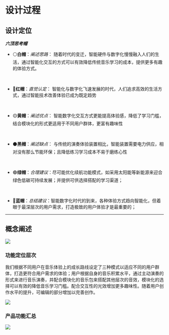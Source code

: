 # 设计过程

## **设计定位**

***六顶思考帽***

- :white_circle:**白帽**：*阐述思路*：
    随着时代的变迁，智能硬件与数字化慢慢融入人们的生活，通过智能化交互的方式可以有效降低传统音乐学习的成本，提供更多有趣的体验方式。
<br>

- :red_circle:**红帽**：*直觉认定*：   智能化与数字化飞速发展的时代，人们追求高效的生活方式，通过智能技术改善体验已成为既定趋势
<br>

- :yellow_circle:**黄帽**：*阐述优点*：
   智能数字化交互方式更能提高体验感，降低了学习门槛，结合模块化的形式更适用于不同用户群体，更富有趣味性
<br>

- :black_circle:**黑帽**：*阐述缺点*： 与传统的演奏体验装置相比，智能装置需要电力供应，相对没有那么节能环保；且降低练习学习成本不易于磨练心性

<br>

- :green_circle:**绿帽**：*合理建议*：尽可能优化续航功能模式，如采用太阳能等新能源来迎合绿色低碳可持续发展；并提供可供选择搭配的学习渠道；

<br>

- :large_blue_circle:**蓝帽**：*总结建议*：智能数字化时代的到来，各种体验方式趋向智能化，但着眼于最深层次的用户需求，打造极致的用户体验才是最重要的；

------

## **概念阐述**

<img src="img/2/21.png">

### 功能定位层次
  我们根据不同用户在音乐体验上的成长路线设定了三种模式以适应不同的用户群体，打造更符合用户需求的体验；用户根据自身的音乐积累水平，通过主动演奏的形式来进行音乐演奏，并配合模块化的音乐包来搭配其他层次的音效，模块化的选择可以有效的降低音乐学习门槛。配合交互性的光效增加更多趣味性。随着用户创作水平的提升，可编辑的部分增加以完善创作。

<img src="img/2/22.png">

### 产品功能汇总
<img src="img/2/23.png">

